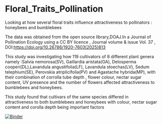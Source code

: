 # Floral_Traits_Pollination
Looking at how several floral traits influence attractiveness to pollinators : honeybees and bumblebees

The data was obtained from the open source library,DOAJ.In a Journal of Pollination Ecology using a CC BY licence , Journal volume & issue                        Vol. 37 , DOI:https://doi.org/10.26786/1920-7603(2025)813

This study was investigating how 119 cultivators of 8 different plant genera namely :Salvia nemorosa(SV), Gaillardia aristata(GA), Delosperma cooperi(DL),Lavandula angustifolia(LF), Lavandula stoechas(LV), Sedum telephium(SE), Perovskia atriplicifolia(PV) and Agastache hybrida(MP),  with their combination of corrolla tube depth , flower colour, nectar sugar content, UV presence and the number of flowers affected attractiveness to bumblebees and honeybees.

This study found that cultivars of the same species differed in attractiveness to both bumblebees and honeybees with colour, nectar sugar content and corolla depth being important factors

[![Binder](https://mybinder.org/badge_logo.svg)](https://mybinder.org/v2/gh/Kautharismail/Floral_Traits_Pollination/HEAD)

